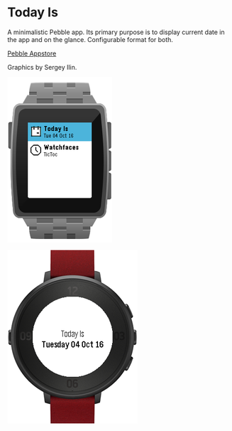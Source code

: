 # Today Is

A minimalistic Pebble app. Its primary purpose is to display current date in the app and on the glance.
Configurable format for both.

[Pebble Appstore](https://apps.getpebble.com/en_US/application/57f1dc9405e4b1be61000122)

Graphics by Sergey Ilin.

![AppGlance Screenshot](screenshots/app_glance_square_steel_silver.png)


![Window Screenshot](screenshots/app_round_red.png)

